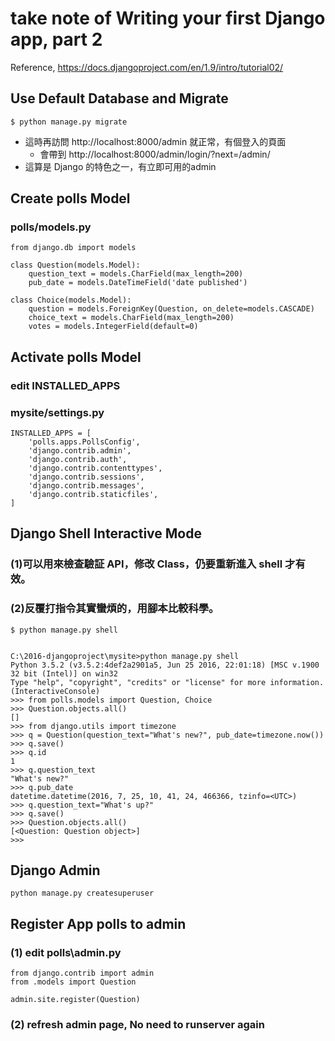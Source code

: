 #  take note of <b>Writing your first Django app, part 2</b>
Reference, https://docs.djangoproject.com/en/1.9/intro/tutorial02/

## Use Default Database and Migrate
```
$ python manage.py migrate
```
- 這時再訪問 http://localhost:8000/admin 就正常，有個登入的頁面
  - 會帶到 http://localhost:8000/admin/login/?next=/admin/
- 這算是 Django 的特色之一，有立即可用的admin

## Create polls Model
### polls/models.py
```
from django.db import models

class Question(models.Model):
    question_text = models.CharField(max_length=200)
    pub_date = models.DateTimeField('date published')

class Choice(models.Model):
    question = models.ForeignKey(Question, on_delete=models.CASCADE)
    choice_text = models.CharField(max_length=200)
    votes = models.IntegerField(default=0)
```

## Activate polls Model
### edit INSTALLED_APPS
### mysite/settings.py
```
INSTALLED_APPS = [
    'polls.apps.PollsConfig',
    'django.contrib.admin',
    'django.contrib.auth',
    'django.contrib.contenttypes',
    'django.contrib.sessions',
    'django.contrib.messages',
    'django.contrib.staticfiles',
]
```

## Django Shell Interactive Mode
### (1)可以用來檢查驗証 API，修改 Class，仍要重新進入 shell 才有效。
### (2)反覆打指令其實蠻煩的，用腳本比較科學。


```
$ python manage.py shell


C:\2016-djangoproject\mysite>python manage.py shell
Python 3.5.2 (v3.5.2:4def2a2901a5, Jun 25 2016, 22:01:18) [MSC v.1900 32 bit (Intel)] on win32
Type "help", "copyright", "credits" or "license" for more information.
(InteractiveConsole)
>>> from polls.models import Question, Choice
>>> Question.objects.all()
[]
>>> from django.utils import timezone
>>> q = Question(question_text="What's new?", pub_date=timezone.now())
>>> q.save()
>>> q.id
1
>>> q.question_text
"What's new?"
>>> q.pub_date
datetime.datetime(2016, 7, 25, 10, 41, 24, 466366, tzinfo=<UTC>)
>>> q.question_text="What's up?"
>>> q.save()
>>> Question.objects.all()
[<Question: Question object>]
>>>
```

## Django Admin
    python manage.py createsuperuser
    
## Register App polls to admin
### (1) edit polls\admin.py
```
from django.contrib import admin
from .models import Question

admin.site.register(Question)
```
### (2) refresh admin page, No need to runserver again
